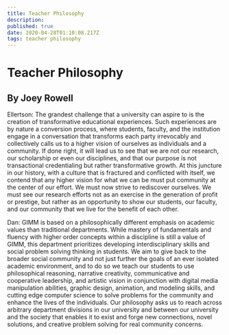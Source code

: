 ```yaml
---
title: Teacher Philosophy
description: 
published: true
date: 2020-04-28T01:10:08.217Z
tags: teacher philosophy
---
```


# Teacher Philosophy
## By Joey Rowell
Ellertson:
The grandest challenge that a university can aspire to is the creation of transformative educational experiences.  Such experiences are by nature a conversion process, where students, faculty, and the institution engage in a conversation that transforms each party irrevocably and collectively calls us to a higher vision of ourselves as individuals and a community.  If done right, it will lead us to see that we are not our research, our scholarship or even our disciplines, and that our purpose is not transactional credentialing but rather transformative growth.  At this juncture in our history, with a culture that is fractured and conflicted with itself, we contend that any higher vision for what we can be must put community at the center of our effort.  We must now strive to rediscover ourselves. We must see our research efforts not as an exercise in the generation of profit or prestige, but rather as an opportunity to show our students, our faculty, and our community that we live for the benefit of each other.

Dan:
GIMM is based on a philosophically different emphasis on academic values than traditional departments.  While mastery of fundamentals and fluency with higher order concepts within a discipline is still a value of GIMM, this department prioritizes developing interdisciplinary skills and social problem solving thinking in students.  We aim to give back to the broader social community and not just further the goals of an ever isolated academic environment, and to do so we teach our students to use philosophical reasoning, narrative creativity, communicative and cooperative leadership, and artistic vision in conjunction with digital media manipulation abilities, graphic design, animation, and modeling skills, and cutting edge computer science to solve problems for the community and enhance the lives of the individuals.  Our philosophy asks us to reach across arbitrary department divisions in our university and between our university and the society that enables it to exist and forge new connections, novel solutions, and creative problem solving for real community concerns.
